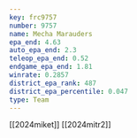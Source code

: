 ```yaml
---
key: frc9757
number: 9757
name: Mecha Marauders
epa_end: 4.63
auto_epa_end: 2.3
teleop_epa_end: 0.52
endgame_epa_end: 1.81
winrate: 0.2857
district_epa_rank: 487
district_epa_percentile: 0.047
type: Team
---
```

[[2024miket]]
[[2024mitr2]]
